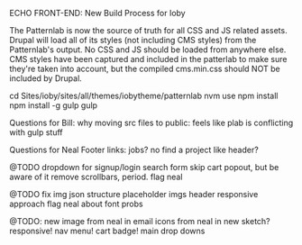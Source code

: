 ECHO FRONT-END: New Build Process for Ioby

The Patternlab is now the source of truth for all CSS and JS related assets. Drupal will load all of its styles (not including CMS styles) from the Patternlab's output. No CSS and JS should be loaded from anywhere else. CMS styles have been captured and included in the patterlab to make sure they're taken into account, but the compiled cms.min.css should NOT be included by Drupal.

cd Sites/ioby/sites/all/themes/iobytheme/patternlab
nvm use
npm install
npm install -g gulp
gulp

Questions for Bill:
why moving src files to public: feels like plab is conflicting with gulp stuff

Questions for Neal
Footer links: jobs? no find a project like header?

@TODO
dropdown for signup/login
search form
skip cart popout, but be aware of it
remove scrollbars, period. flag neal

@TODO 
fix img json structure
placeholder imgs
header responsive approach
flag neal about font probs

@TODO:
new image from neal in email
icons from neal in new sketch?
responsive!
nav menu!
cart badge!
main drop downs

